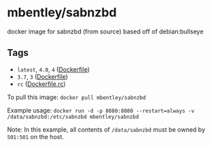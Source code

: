 # mbentley/sabnzbd

docker image for sabnzbd (from source)
based off of debian:bullseye

## Tags

* `latest`, `4.0`, `4` ([Dockerfile](./Dockerfile))
* `3.7`, `3` ([Dockerfile](./Dockerfile))
* `rc` ([Dockerfile.rc](./Dockerfile.rc))

To pull this image:
`docker pull mbentley/sabnzbd`

Example usage:
`docker run -d -p 8080:8080 --restart=always -v /data/sabnzbd:/etc/sabnzbd mbentley/sabnzbd`

Note: In this example, all contents of `/data/sabnzbd` must be owned by `501:501` on the host.
